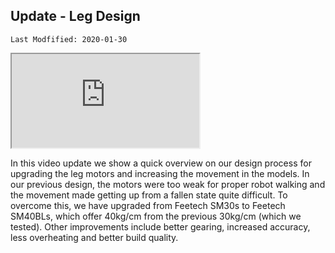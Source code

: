 ## Update - Leg Design

`Last Modfified: 2020-01-30`

<iframe src="https://www.youtube.com/embed/8q2y71lh5Kk" allowfullscreen>
</iframe>

In this video update we show a quick overview on our design process for
upgrading the leg motors and increasing the movement in the models. In our
previous design, the motors were too weak for proper robot walking and the
movement made getting up from a fallen state quite difficult. To overcome this,
we have upgraded from Feetech SM30s to Feetech SM40BLs, which offer 40kg/cm
from the previous 30kg/cm (which we tested). Other improvements include better
gearing, increased accuracy, less overheating and better build quality.
